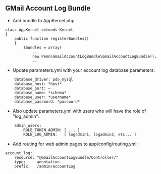 ## GMail Account Log Bundle ##

- Add bundle to AppKernel.php
````
class AppKernel extends Kernel
{
    public function registerBundles()
    {
        $bundles = array(
            ...
            new Penn\GmailAccountLogBundle\GmailAccountLogBundle(),
            ...
````

- Update parameters.yml with your account log database parameters:
````
    database_driver: pdo_mysql
    database_host: *host*
    database_port: ~
    database_name: *schema*
    database_user: *username*
    database_password: *password*
````
- Also update parameters.yml with users who will have the role of "log_admin":
````
    admin_users:
        ROLE_TOKEN_ADMIN: [ ... ]
        ROLE_LOG_ADMIN:   [ logadmin1, logadmin2, etc... ]
````

- Add routing for web admin pages to app/config/routing.yml:
````
account_log:
    resource: "@GmailAccountLogBundle/Controller/"
    type:     annotation
    prefix:   /admin/accountLog
````